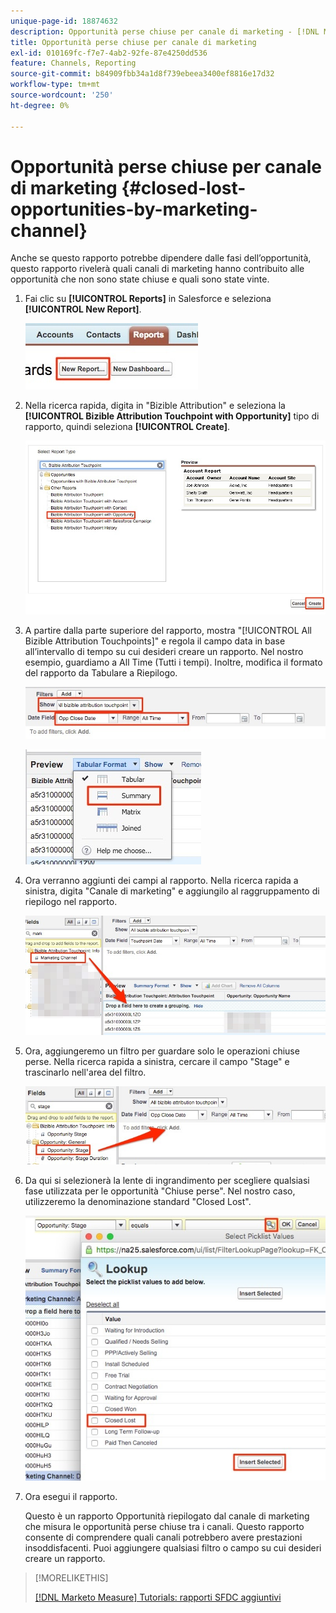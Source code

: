 ```yaml
---
unique-page-id: 18874632
description: Opportunità perse chiuse per canale di marketing - [!DNL Marketo Measure]
title: Opportunità perse chiuse per canale di marketing
exl-id: 010169fc-f7e7-4ab2-92fe-87e4250dd536
feature: Channels, Reporting
source-git-commit: b84909fbb34a1d8f739ebeea3400ef8816e17d32
workflow-type: tm+mt
source-wordcount: '250'
ht-degree: 0%

---
```


# Opportunità perse chiuse per canale di marketing {#closed-lost-opportunities-by-marketing-channel}

Anche se questo rapporto potrebbe dipendere dalle fasi dell’opportunità, questo rapporto rivelerà quali canali di marketing hanno contribuito alle opportunità che non sono state chiuse e quali sono state vinte.

1. Fai clic su **[!UICONTROL Reports]** in Salesforce e seleziona **[!UICONTROL New Report]**.

   ![](assets/1-3.jpg)

1. Nella ricerca rapida, digita in &quot;Bizible Attribution&quot; e seleziona la **[!UICONTROL Bizible Attribution Touchpoint with Opportunity]** tipo di rapporto, quindi seleziona **[!UICONTROL Create]**.

   ![](assets/2-3.jpg)

1. A partire dalla parte superiore del rapporto, mostra &quot;[!UICONTROL All Bizible Attribution Touchpoints]&quot; e regola il campo data in base all’intervallo di tempo su cui desideri creare un rapporto. Nel nostro esempio, guardiamo a All Time (Tutti i tempi). Inoltre, modifica il formato del rapporto da Tabulare a Riepilogo.

   ![](assets/3-3.jpg)

   ![](assets/4-2.jpg)

1. Ora verranno aggiunti dei campi al rapporto. Nella ricerca rapida a sinistra, digita &quot;Canale di marketing&quot; e aggiungilo al raggruppamento di riepilogo nel rapporto.

   ![](assets/5.jpg)

1. Ora, aggiungeremo un filtro per guardare solo le operazioni chiuse perse. Nella ricerca rapida a sinistra, cercare il campo &quot;Stage&quot; e trascinarlo nell&#39;area del filtro.

   ![](assets/6.jpg)

1. Da qui si selezionerà la lente di ingrandimento per scegliere qualsiasi fase utilizzata per le opportunità &quot;Chiuse perse&quot;. Nel nostro caso, utilizzeremo la denominazione standard &quot;Closed Lost&quot;.

   ![](assets/7.jpg)

1. Ora esegui il rapporto.

   Questo è un rapporto Opportunità riepilogato dal canale di marketing che misura le opportunità perse chiuse tra i canali. Questo rapporto consente di comprendere quali canali potrebbero avere prestazioni insoddisfacenti. Puoi aggiungere qualsiasi filtro o campo su cui desideri creare un rapporto.

>[!MORELIKETHIS]
>
>[[!DNL Marketo Measure] Tutorials: rapporti SFDC aggiuntivi](https://experienceleague.adobe.com/en/docs/marketo-measure-learn/tutorials/onboarding/marketo-measure-102/addtional-salesforce-reports)
